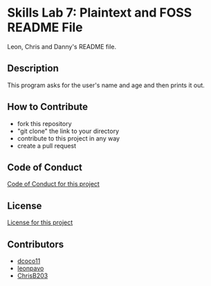 # Skills Lab 7: Plaintext and FOSS README File

Leon, Chris and Danny's README file.

## Description

This program asks for the user's name and age and then prints it out. 

## How to Contribute

* fork this repository
* "git clone" the link to your directory
* contribute to this project in any way
* create a pull request

## Code of Conduct

[Code of Conduct for this project](https://github.com/leonpavo/Lab6-2/blob/main/CODE-OF-CONDUCT.md)

## License

[License for this project](https://github.com/leonpavo/Lab6-2/blob/main/LICENSE.md)

## Contributors

* [dcoco11](https://github.com/dcoco11)
* [leonpavo](https://github.com/leonpavo)
* [ChrisB203](https://github.com/ChrisB203)



